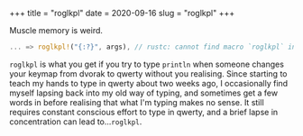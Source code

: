 +++
title = "roglkpl"
date = 2020-09-16
slug = "roglkpl"
+++

Muscle memory is weird.

```rust
... => roglkpl!("{:?}", args), // rustc: cannot find macro `roglkpl` in this scope
```

`roglkpl` is what you get if you try to type `println` when someone changes your
keymap from dvorak to qwerty without you realising. Since starting to teach my
hands to type in qwerty about two weeks ago, I occasionally find myself lapsing
back into my old way of typing, and sometimes get a few words in before realising
that what I'm typing makes no sense. It still requires constant conscious effort
to type in qwerty, and a brief lapse in concentration can lead to...`roglkpl`.
